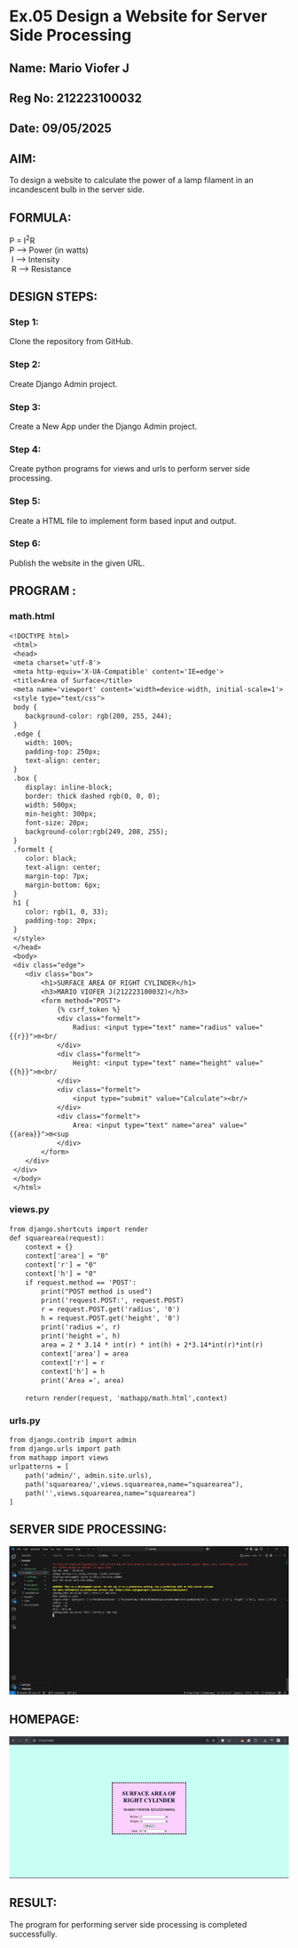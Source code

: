 # Ex.05 Design a Website for Server Side Processing
## Name: Mario Viofer J
## Reg No: 212223100032
## Date: 09/05/2025

## AIM:
 To design a website to calculate the power of a lamp filament in an incandescent bulb in the server side. 


## FORMULA:
P = I<sup>2</sup>R
<br> P --> Power (in watts)
<br> I --> Intensity
<br> R --> Resistance

## DESIGN STEPS:

### Step 1:
Clone the repository from GitHub.

### Step 2:
Create Django Admin project.

### Step 3:
Create a New App under the Django Admin project.

### Step 4:
Create python programs for views and urls to perform server side processing.

### Step 5:
Create a HTML file to implement form based input and output.

### Step 6:
Publish the website in the given URL.

## PROGRAM :

### math.html
~~~
<!DOCTYPE html>
 <html>
 <head>
 <meta charset='utf-8'>
 <meta http-equiv='X-UA-Compatible' content='IE=edge'>
 <title>Area of Surface</title>
 <meta name='viewport' content='width=device-width, initial-scale=1'>
 <style type="text/css">
 body {
    background-color: rgb(200, 255, 244);
 }
 .edge {
    width: 100%;
    padding-top: 250px;
    text-align: center;
 }
 .box {
    display: inline-block;
    border: thick dashed rgb(0, 0, 0);
    width: 500px;
    min-height: 300px;
    font-size: 20px;
    background-color:rgb(249, 208, 255);
 }
 .formelt {
    color: black;
    text-align: center;
    margin-top: 7px;
    margin-bottom: 6px;
 }
 h1 {
    color: rgb(1, 0, 33);
    padding-top: 20px;
 }
 </style>
 </head>
 <body>
 <div class="edge">
    <div class="box">
        <h1>SURFACE AREA OF RIGHT CYLINDER</h1>
        <h3>MARIO VIOFER J(212223100032)</h3>
        <form method="POST">
            {% csrf_token %}
            <div class="formelt">
                Radius: <input type="text" name="radius" value="{{r}}">m<br/
            </div>
            <div class="formelt">
                Height: <input type="text" name="height" value="{{h}}">m<br/
            </div>
            <div class="formelt">
                <input type="submit" value="Calculate"><br/>
            </div>
            <div class="formelt">
                Area: <input type="text" name="area" value="{{area}}">m<sup
            </div>
        </form>
    </div>
 </div>
 </body>
 </html>
~~~

### views.py
~~~
from django.shortcuts import render
def squarearea(request):
    context = {}
    context['area'] = "0"
    context['r'] = "0"
    context['h'] = "0"
    if request.method == 'POST':
        print("POST method is used")
        print('request.POST:', request.POST)
        r = request.POST.get('radius', '0') 
        h = request.POST.get('height', '0') 
        print('radius =', r)
        print('height =', h)
        area = 2 * 3.14 * int(r) * int(h) + 2*3.14*int(r)*int(r)
        context['area'] = area
        context['r'] = r
        context['h'] = h
        print('Area =', area)
    
    return render(request, 'mathapp/math.html',context)

~~~

### urls.py
~~~
from django.contrib import admin
from django.urls import path
from mathapp import views
urlpatterns = [
    path('admin/', admin.site.urls),
    path('squarearea/',views.squarearea,name="squarearea"),
    path('',views.squarearea,name="squarearea")
]
~~~


## SERVER SIDE PROCESSING:
![alt text](<Screenshot 2025-05-09 103922.png>)

## HOMEPAGE:
![alt text](<Screenshot 2025-05-09 103900.png>)

## RESULT:
The program for performing server side processing is completed successfully.
